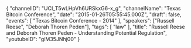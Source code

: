 {
    "channelID": "UCI_T5wLHpVh6URSkxG6-x_g",
    "channelName": "Texas Bitcoin Conference",
    "date": "2015-01-26T05:55:45.000Z",
    "draft": false,
    "events": [
        "Texas Bitcoin Conference - 2014"
    ],
    "speakers": ["Russell Reese", "Deborah Thoren Peden"],
    "tags": [
        "law"
    ],
    "title": "Russell Reese and Deborah Thoren Peden - Understanding Potential Regulation",
    "youtubeID": "giM35JNhj00"
}
